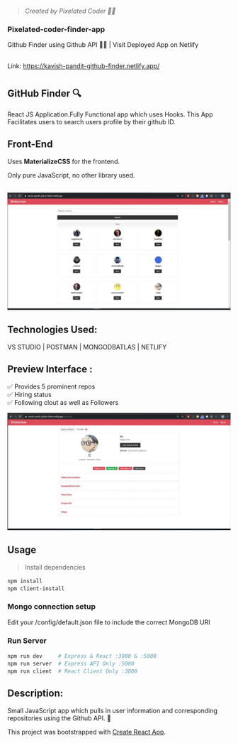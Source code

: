 ><i> Created by Pixelated Coder :man_in_tuxedo:	</i>

<h3>Pixelated-coder-finder-app</h3>

Github Finder using Github API :technologist:
| Visit  Deployed  App on Netlify<br><br>

Link: https://kavish-pandit-github-finder.netlify.app/

# <h2>GitHub Finder :mag: </h2>
React JS Application.Fully Functional app which uses Hooks. This App Facilitates users to search users profile by their github ID. 

## Front-End
Uses <b>MaterializeCSS</b> for the frontend.

Only pure JavaScript, no other library used.<br>
<br>

<img src="https://github.com/beastgetssavvy13/github-finder-react-app/blob/master/gh-images/1.JPG"/>
<br>


## Technologies Used: 
VS STUDIO | POSTMAN | MONGODBATLAS | NETLIFY <br>
 
## Preview Interface :
:white_check_mark: Provides 5 prominent repos <br>
:white_check_mark: Hiring status <br>
:white_check_mark: Following clout as well as Followers

<img src="https://github.com/beastgetssavvy13/github-finder-react-app/blob/master/gh-images/2.JPG"/>
<br>

## Usage

>Install dependencies

```bash
npm install
npm client-install
```

### Mongo connection setup

Edit your /config/default.json file to include the correct MongoDB URI

### Run Server

```bash
npm run dev     # Express & React :3000 & :5000
npm run server  # Express API Only :5000
npm run client  # React Client Only :3000
```
## Description: 
Small JavaScript app which pulls in user information and corresponding repositories using the Github API. :raised_hands:

This project was bootstrapped with [Create React App](https://github.com/facebook/create-react-app).
